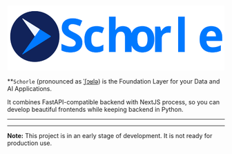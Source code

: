 <p align="center">
    <img src="https://raw.githubusercontent.com/renardeinside/schorle/main/raw/with_text.svg" class="align-center" height="150" alt="logo" />
</p>

\*\*`Schorle` (pronounced as [ˈʃɔʁlə](https://en.wikipedia.org/wiki/Schorle)) is the Foundation Layer for your Data and AI Applications.

It combines FastAPI-compatible backend with NextJS process, so you can develop beautiful frontends while keeping backend in Python.

---

<p align="center">
</p>

---

**Note:** This project is in an early stage of development. It is not ready for production use.
